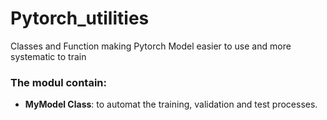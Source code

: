 # Pytorch_utilities

Classes and Function making Pytorch Model easier to use and more systematic to train

### The modul contain:
* **MyModel Class**: to automat the training, validation and test processes.
